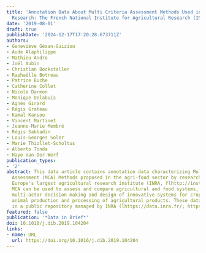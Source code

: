 ```yaml
---
title: 'Annotation Data About Multi Criteria Assessment Methods Used in the Agri-food
  Research: The French National Institute for Agricultural Research (INRA) Experience'
date: '2019-08-01'
draft: true
publishDate: '2024-12-17T17:20:28.673711Z'
authors:
- Geneviève Gésan-Guiziou
- Aude Alaphilippe
- Mathieu Andro
- Joël Aubin
- Christian Bockstaller
- Raphaëlle Botreau
- Patrice Buche
- Catherine Collet
- Nicole Darmon
- Monique Delabuis
- Agnès Girard
- Régis Grateau
- Kamal Kansou
- Vincent Martinet
- Jeanne-Marie Membré
- Régis Sabbadin
- Louis-Georges Soler
- Marie Thiollet-Scholtus
- Alberto Tonda
- Hayo Van-Der-Werf
publication_types:
- '2'
abstract: This data article contains annotation data characterizing Multi Criteria
  Assessment (MCA) Methods proposed in the agri-food sector by researchers from INRA,
  Europe's largest agricultural research institute (INRA, r̆lhttp://institut.inra.fr/en).
  MCA can be used to assess and compare agricultural and food systems, and support
  multi-actor decision making and design of innovative systems for crop production,
  animal production and processing of agricultural products. These data are stored
  in a public repository managed by INRA (l̆https://data.inra.fr/; https://doi.org/10.15454/WB51LL).
featured: false
publication: '*Data in Brief*'
doi: 10.1016/j.dib.2019.104204
links:
- name: URL
  url: https://doi.org/10.1016/j.dib.2019.104204
---
```


